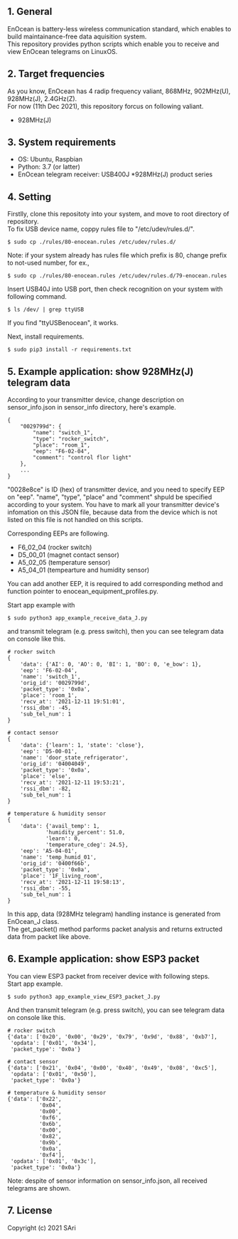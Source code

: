 ## 1. General
EnOcean is battery-less wireless communication standard, which enables to build maintainance-free data aquisition system.<br>
This repository provides python scripts which enable you to receive and view EnOcean telegrams on LinuxOS.<br>

## 2. Target frequencies
As you know, EnOcean has 4 radip frequency valiant, 868MHz, 902MHz(U), 928MHz(J), 2.4GHz(Z).<br>
For now (11th Dec 2021), this repository forcus on following valiant.<br>
- 928MHz(J)

## 3. System requirements
- OS: Ubuntu, Raspbian
- Python: 3.7 (or latter)
- EnOcean telegram receiver: USB400J *928MHz(J) product series

## 4. Setting
Firstlly, clone this repositoty into your system, and move to root directory of repository.<br>
To fix USB device name, coppy rules file to "/etc/udev/rules.d/".<br>
```
$ sudo cp ./rules/80-enocean.rules /etc/udev/rules.d/
```
Note: if your system already has rules file which prefix is 80, change prefix to not-used number, for ex.,<br>
```
$ sudo cp ./rules/80-enocean.rules /etc/udev/rules.d/79-enocean.rules
```
Insert USB40J into USB port, then check recognition on your system with following command.<br>
```
$ ls /dev/ | grep ttyUSB
```
If you find "ttyUSBenocean", it works.<br>


Next, install requirements.<br>
```
$ sudo pip3 install -r requirements.txt
```

## 5. Example application: show 928MHz(J) telegram data
According to your transmitter device, change description on sensor_info.json in sensor_info directory, here's example.<br>
```
{
    "0029799d": {
        "name": "switch_1",
        "type": "rocker_switch",
        "place": "room_1",
        "eep": "F6-02-04",
        "comment": "control flor light"
    },
    ...
}
```
"0028e8ce" is ID (hex) of transmitter device, and you need to specify EEP on "eep".
"name", "type", "place" and "comment" shpuld be specified according to your system.
You have to mark all your transmitter device's infomation on this JSON file, 
because data from the device which is not listed on this file is not handled on this scripts.<br>

Corresponding EEPs are following.<br>
- F6_02_04 (rocker switch)
- D5_00_01 (magnet contact sensor)
- A5_02_05 (temperature sensor)
- A5_04_01 (tempearture and humidity sensor)

You can add another EEP, it is required to add corresponding method and function pointer to enocean_equipment_profiles.py.<br>

Start app example with<br>
```
$ sudo python3 app_example_receive_data_J.py
```
and transmit telegram (e.g. press switch), then you can see telegram data on console like this.<br>
```
# rocker switch
{
    'data': {'AI': 0, 'AO': 0, 'BI': 1, 'BO': 0, 'e_bow': 1},
    'eep': 'F6-02-04',
    'name': 'switch_1',
    'orig_id': '0029799d',
    'packet_type': '0x0a',
    'place': 'room_1',
    'recv_at': '2021-12-11 19:51:01',
    'rssi_dbm': -45,
    'sub_tel_num': 1
}

# contact sensor
{
    'data': {'learn': 1, 'state': 'close'},
    'eep': 'D5-00-01',
    'name': 'door_state_refrigerator',
    'orig_id': '04004049',
    'packet_type': '0x0a',
    'place': 'else',
    'recv_at': '2021-12-11 19:53:21',
    'rssi_dbm': -82,
    'sub_tel_num': 1
}

# temperature & humidity sensor
{
    'data': {'avail_temp': 1,
            'humidity_percent': 51.0,
            'learn': 0,
            'temperature_cdeg': 24.5},
    'eep': 'A5-04-01',
    'name': 'temp_humid_01',
    'orig_id': '0400f66b',
    'packet_type': '0x0a',
    'place': '1F_living_room',
    'recv_at': '2021-12-11 19:58:13',
    'rssi_dbm': -55,
    'sub_tel_num': 1
}
```
In this app, data (928MHz telegram) handling instance is generated from EnOcean_J class.<br>
The get_packet() method parforms packet analysis and returns extructed data from packet like above.<br>


## 6. Example application: show ESP3 packet
You can view ESP3 packet from receiver device with following steps.<br>
Start app example.<br>
```
$ sudo python3 app_example_view_ESP3_packet_J.py
```
And then transmit telegram (e.g. press switch), you can see telegram data on console like this.<br>
```
# rocker switch
{'data': ['0x20', '0x00', '0x29', '0x79', '0x9d', '0x88', '0xb7'],
 'opdata': ['0x01', '0x34'],
 'packet_type': '0x0a'}

# contact sensor
{'data': ['0x21', '0x04', '0x00', '0x40', '0x49', '0x08', '0xc5'],
 'opdata': ['0x01', '0x50'],
 'packet_type': '0x0a'}

# temperature & humidity sensor
{'data': ['0x22',
          '0x04',
          '0x00',
          '0xf6',
          '0x6b',
          '0x00',
          '0x82',
          '0x9b',
          '0x0a',
          '0xf4'],
 'opdata': ['0x01', '0x3c'],
 'packet_type': '0x0a'}
```
Note: despite of sensor information on sensor_info.json, all received telegrams are shown.<br>

## 7. License
Copyright (c) 2021 SAri<br>



